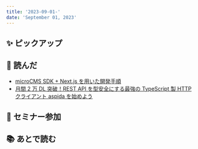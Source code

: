 ```yaml
---
title: '2023-09-01-'
date: 'September 01, 2023'
---
```


## ✨ ピックアップ

## 👀 読んだ

- [microCMS SDK + Next.js を用いた開発手順](https://zenn.dev/microcms/articles/a953f46a839ee7)
- [月間 2 万 DL 突破！REST API を型安全にする最強の TypeScript 製 HTTP クライアント aspida を始めよう](https://zenn.dev/solufa/articles/getting-started-with-aspida)

## 🚶 セミナー参加

## 📚 あとで読む
